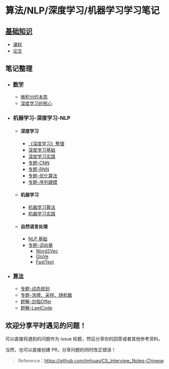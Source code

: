 算法/NLP/深度学习/机器学习学习笔记
===
## [基础知识](./资源推荐)

- [课程](./资源推荐/课程推荐.md)
- [论文](./资源推荐/经典论文.md)

## 笔记整理

- ### [数学](./数学)
  
  - [微积分的本质](./数学/B-微积分的本质.md)
  - [深度学习的核心](./数学/B-深度学习的核心.md)
- ### 机器学习-深度学习-NLP
  
  - #### 深度学习
    
    - [《深度学习》整理](./深度学习/《深度学习》整理.md)
    - [深度学习基础](./深度学习/A-深度学习基础.md)
    - [深度学习实践](./深度学习/A-深度学习实践.md)
    - [专题-CNN](./深度学习/B-专题-CNN.md)
    - [专题-RNN](./深度学习/B-专题-RNN.md)
    - [专题-优化算法](./深度学习/C-专题-优化算法.md)
    - [专题-序列建模](./深度学习/C-专题-序列建模.md)
  - #### 机器学习
    
    - [机器学习算法](./机器学习/A-机器学习算法.md)
    - [机器学习实践](./机器学习/A-机器学习实践.md)
  - #### 自然语言处理
    
    - [NLP 基础](./自然语言处理/A-自然语言处理基础.md)
    - [专题-词向量](./自然语言处理/B-专题-词向量.md)
      - [Word2Vec](./自然语言处理/B-专题-词向量.md#word2vec)
      - [GloVe](./自然语言处理/B-专题-词向量.md#glove)
      - [FastText](./自然语言处理/B-专题-词向量.md#fasttext)
- ### [算法](./算法)
  
  - [专题-动态规划](./算法/专题-B-动态规划.md)
  - [专题-洗牌、采样、随机数](./算法/专题-C-洗牌、采样、随机数.md)
  - [题解-剑指Offer](./算法/题解-剑指Offer.md)
  - [题解-LeetCode](./算法/题解-剑指Offer.md)


欢迎分享平时遇见的问题！
---
可以直接将遇到的问题作为 issue 标题，然后分享你的回答或者其他参考资料。

当然，也可以直接创建 PR，分享问题的同时改正错误！

> Reference：https://github.com/imhuay/CS_Interview_Notes-Chinese